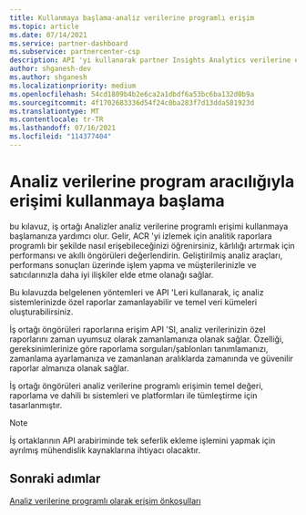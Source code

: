 ```yaml
---
title: Kullanmaya başlama-analiz verilerine programlı erişim
ms.topic: article
ms.date: 07/14/2021
ms.service: partner-dashboard
ms.subservice: partnercenter-csp
description: API 'yi kullanarak partner Insights Analytics verilerine erişim hakkında bilgi edinin.
author: shganesh-dev
ms.author: shganesh
ms.localizationpriority: medium
ms.openlocfilehash: 54cd1809b4b2e6ca2a1dbdf6a53bc6ba132d0b9a
ms.sourcegitcommit: 4f1702683336d54f24c0ba283f7d13dda581923d
ms.translationtype: MT
ms.contentlocale: tr-TR
ms.lasthandoff: 07/16/2021
ms.locfileid: "114377404"
---
```

# <a name="get-started-with-programmatic-access-to-analytics-data"></a>Analiz verilerine program aracılığıyla erişimi kullanmaya başlama

bu kılavuz, iş ortağı Analizler analiz verilerine programlı erişimi kullanmaya başlamanıza yardımcı olur. Gelir, ACR 'yi izlemek için analitik raporlara programlı bir şekilde nasıl erişebileceğinizi öğrenirsiniz, kârlılığı artırmak için performansı ve akıllı öngörüleri değerlendirin. Geliştirilmiş analiz araçları, performans sonuçları üzerinde işlem yapma ve müşterilerinizle ve satıcılarınızla daha iyi ilişkiler elde etme olanağı sağlar.  

Bu kılavuzda belgelenen yöntemleri ve API 'Leri kullanarak, iç analiz sistemlerinizde özel raporlar zamanlayabilir ve temel veri kümeleri oluşturabilirsiniz.

İş ortağı öngörüleri raporlarına erişim API 'SI, analiz verilerinizin özel raporlarını zaman uyumsuz olarak zamanlamanıza olanak sağlar. Özelliği, gereksinimlerinize göre raporlama sorguları/şablonları tanımlamanızı, zamanlama ayarlamanıza ve zamanlanan aralıklarda zamanında ve güvenilir raporlar almanıza olanak sağlar.

İş ortağı öngörüleri analiz verilerine programlı erişimin temel değeri, raporlama ve dahili bı sistemleri ve platformları ile tümleştirme için tasarlanmıştır.

> [!NOTE]
> İş ortaklarının API arabiriminde tek seferlik ekleme işlemini yapmak için ayrılmış mühendislik kaynaklarına ihtiyacı olacaktır.

## <a name="next-steps"></a>Sonraki adımlar

[Analiz verilerine programlı olarak erişim önkoşulları](insights-programmatic-prerequisites.md)